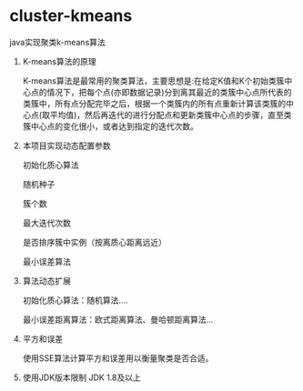 # cluster-kmeans
java实现聚类k-means算法

1. K-means算法的原理
   
   K-means算法是最常用的聚类算法，主要思想是:在给定K值和K个初始类簇中心点的情况下，把每个点(亦即数据记录)分到离其最近的类簇中心点所代表的类簇中，所有点分配完毕之后，根据一个类簇内的所有点重新计算该类簇的中心点(取平均值)，然后再迭代的进行分配点和更新类簇中心点的步骤，直至类簇中心点的变化很小，或者达到指定的迭代次数。
   
2. 本项目实现动态配置参数
   
   初始化质心算法
   
   随机种子

   簇个数
   
   最大迭代次数
   
   是否排序簇中实例（按离质心距离远近）
   
   最小误差算法

   
   
3. 算法动态扩展
   
   初始化质心算法：随机算法....
   
   最小误差距离算法：欧式距离算法、曼哈顿距离算法...

   
4. 平方和误差
   
   使用SSE算法计算平方和误差用以衡量聚类是否合适。
5. 使用JDK版本限制
   JDK 1.8及以上